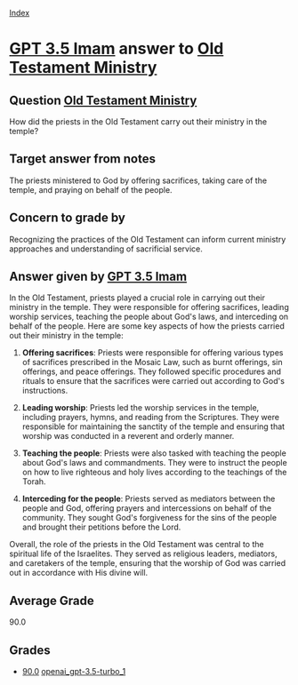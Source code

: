 
[Index](../../../index.md)
# [GPT 3.5 Imam](../../answering_models/GPT_3.5_Imam.md) answer to [Old Testament Ministry](../../questions/Old_Testament_Ministry.md)

## Question [Old Testament Ministry](../../questions/Old_Testament_Ministry.md)
How did the priests in the Old Testament carry out their ministry in the temple?

## Target answer from notes
The priests ministered to God by offering sacrifices, taking care of the temple, and praying on behalf of the people.

## Concern to grade by
Recognizing the practices of the Old Testament can inform current ministry approaches and understanding of sacrificial service.

## Answer given by [GPT 3.5 Imam](../../answering_models/GPT_3.5_Imam.md)
In the Old Testament, priests played a crucial role in carrying out their ministry in the temple. They were responsible for offering sacrifices, leading worship services, teaching the people about God's laws, and interceding on behalf of the people. Here are some key aspects of how the priests carried out their ministry in the temple:

1. **Offering sacrifices**: Priests were responsible for offering various types of sacrifices prescribed in the Mosaic Law, such as burnt offerings, sin offerings, and peace offerings. They followed specific procedures and rituals to ensure that the sacrifices were carried out according to God's instructions.

2. **Leading worship**: Priests led the worship services in the temple, including prayers, hymns, and reading from the Scriptures. They were responsible for maintaining the sanctity of the temple and ensuring that worship was conducted in a reverent and orderly manner.

3. **Teaching the people**: Priests were also tasked with teaching the people about God's laws and commandments. They were to instruct the people on how to live righteous and holy lives according to the teachings of the Torah.

4. **Interceding for the people**: Priests served as mediators between the people and God, offering prayers and intercessions on behalf of the community. They sought God's forgiveness for the sins of the people and brought their petitions before the Lord.

Overall, the role of the priests in the Old Testament was central to the spiritual life of the Israelites. They served as religious leaders, mediators, and caretakers of the temple, ensuring that the worship of God was carried out in accordance with His divine will.

## Average Grade
90.0

## Grades
 * [90.0](./Old_Testament_Ministry_grades/openai_gpt-3.5-turbo_1.md) [openai_gpt-3.5-turbo_1](../../grading_models/openai_gpt-3.5-turbo_1.md)
